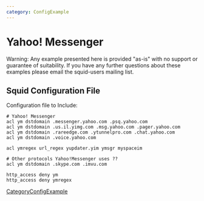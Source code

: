 ```yaml
---
category: ConfigExample
---
```

# Yahoo\! Messenger

Warning: Any example presented here is provided "as-is" with no support
or guarantee of suitability. If you have any further questions about
these examples please email the squid-users mailing list.

## Squid Configuration File

Configuration file to Include:

    # Yahoo! Messenger
    acl ym dstdomain .messenger.yahoo.com .psq.yahoo.com
    acl ym dstdomain .us.il.yimg.com .msg.yahoo.com .pager.yahoo.com
    acl ym dstdomain .rareedge.com .ytunnelpro.com .chat.yahoo.com
    acl ym dstdomain .voice.yahoo.com
    
    acl ymregex url_regex yupdater.yim ymsgr myspaceim
    
    # Other protocols Yahoo!Messenger uses ??
    acl ym dstdomain .skype.com .imvu.com
    
    http_access deny ym
    http_access deny ymregex

[CategoryConfigExample](/CategoryConfigExample)
